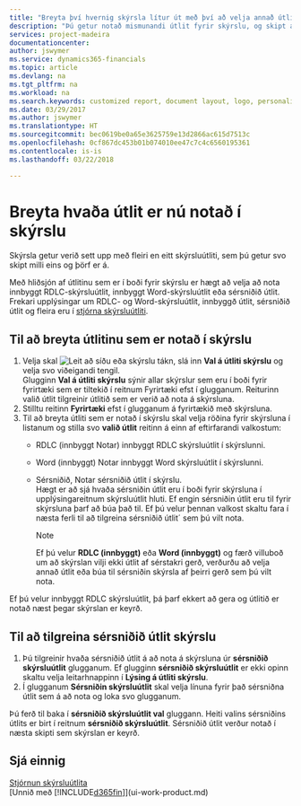 ```yaml
---
title: "Breyta því hvernig skýrsla lítur út með því að velja annað útlit | Microsoft Docs"
description: "Þú getur notað mismunandi útlit fyrir skýrslu, og skipt á milli útlits til að breyta því hvernig skýrsla lítur út."
services: project-madeira
documentationcenter: 
author: jswymer
ms.service: dynamics365-financials
ms.topic: article
ms.devlang: na
ms.tgt_pltfrm: na
ms.workload: na
ms.search.keywords: customized report, document layout, logo, personalize
ms.date: 03/29/2017
ms.author: jswymer
ms.translationtype: HT
ms.sourcegitcommit: bec0619be0a65e3625759e13d2866ac615d7513c
ms.openlocfilehash: 0cf867dc453b01b074010ee47c7c4c6560195361
ms.contentlocale: is-is
ms.lasthandoff: 03/22/2018

---
```

# <a name="change-which-layout-is-currently-used-on-a-report"></a>Breyta hvaða útlit er nú notað í skýrslu
Skýrsla getur verið sett upp með fleiri en eitt skýrsluútliti, sem þú getur svo skipt milli eins og þörf er á.

Með hliðsjón af útlitinu sem er í boði fyrir skýrslu er hægt að velja að nota innbyggt RDLC-skýrsluútlit, innbyggt Word-skýrsluútlit eða sérsniðið útlit. Frekari upplýsingar um RDLC- og Word-skýrsluútlit, innbyggð útlit, sérsniðið útlit og fleira eru í [stjórna skýrsluútliti](ui-manage-report-layouts.md).

## <a name="to-change-the-layout-that-is-used-on-a-report"></a>Til að breyta útlitinu sem er notað í skýrslu
1. Velja skal ![Leit að síðu eða skýrslu](media/ui-search/search_small.png "Leit að síðu eða skýrslu táknið") tákn, slá inn **Val á útliti skýrslu** og velja svo viðeigandi tengil.  
   Glugginn **Val á útliti skýrslu** sýnir allar skýrslur sem eru í boði fyrir fyrirtæki sem er tiltekið í reitnum Fyrirtæki efst í glugganum.  Reiturinn valið útlit tilgreinir útlitið sem er verið að nota á skýrsluna.
2. Stilltu reitinn **Fyrirtæki** efst í glugganum á fyrirtækið með skýrsluna.
3. Til að breyta útliti sem er notað í skýrslu skal velja röðina fyrir skýrsluna í listanum og stilla svo **valið útlit** reitinn á einn af eftirfarandi valkostum:
   * RDLC (innbyggt Notar) innbyggt RDLC skýrsluútlit í skýrslunni.
   * Word (innbyggt) Notar innbyggt Word skýrsluútlit í skýrslunni.
   * Sérsniðið, Notar sérsniðið útlit í skýrslu.  
     Hægt er að sjá hvaða sérsniðin útlit eru í boði fyrir skýrsluna í  upplýsingareitnum skýrsluútlit hluti. Ef engin sérsniðin útlit eru til fyrir skýrsluna þarf að búa það til. Ef þú velur þennan valkost skaltu fara í næsta ferli til að tilgreina sérsniðið útlit´ sem þú vilt nota.

     > [!NOTE]  
     >   Ef þú velur **RDLC (innbyggt)** eða **Word (innbyggt)** og færð villuboð um að skýrslan vilji ekki útlit af sérstakri gerð, verðurðu að velja annað útlit eða búa til sérsniðin skýrsla af þeirri gerð sem þú vilt nota.

Ef þú velur innbyggt RDLC skýrsluútlit, þá þarf ekkert að gera og útlitið er notað næst þegar skýrslan er keyrð.

## <a name="to-specify-a-custom-layout-on-a-report"></a>Til að tilgreina sérsniðið útlit skýrslu
1. Þú tilgreinir hvaða sérsniðið útlit á að nota á skýrsluna úr **sérsniðið skýrsluútlit** glugganum. Ef glugginn **sérsniðið skýrsluútlit** er ekki opinn skaltu velja leitarhnappinn í **Lýsing á útliti skýrslu**.
2. Í glugganum **Sérsniðin skýrsluútlit** skal velja línuna fyrir það sérsniðna útlit sem á að nota og loka svo glugganum.

Þú ferð til baka í **sérsniðið skýrsluútlit val** gluggann. Heiti valins sérsniðins útlits er birt í reitnum **sérsniðið skýrsluútlit**. Sérsniðið útlit verður notað í næsta skipti sem skýrslan er keyrð.

## <a name="see-also"></a>Sjá einnig
[Stjórnun skýrsluútlita](ui-manage-report-layouts.md)  
[Unnið með [!INCLUDE[d365fin](includes/d365fin_md.md)]](ui-work-product.md)

